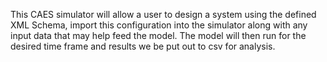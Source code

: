 This CAES simulator will allow a user to design a system using the defined XML Schema, import this configuration into the simulator along with any input data that may help feed the model.  The model will then run for the desired time frame and results we be put out to csv for analysis.